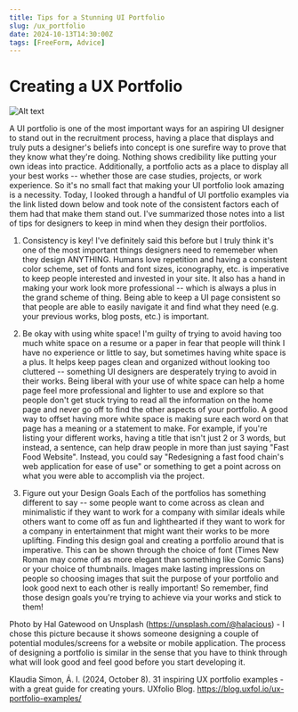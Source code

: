 ```yaml
---
title: Tips for a Stunning UI Portfolio
slug: /ux_portfolio
date: 2024-10-13T14:30:00Z
tags: [FreeForm, Advice]
---
```


# Creating a UX Portfolio

![Alt text](https://images.unsplash.com/photo-1522542550221-31fd19575a2d?q=80&w=2070&auto=format&fit=crop&ixlib=rb-4.0.3&ixid=M3wxMjA3fDB8MHxwaG90by1wYWdlfHx8fGVufDB8fHx8fA%3D%3D "Designing a couple of user screens with pencil and paper")

A UI portfolio is one of the most important ways for an aspiring UI designer to stand out in the recruitment process, having a place that displays and truly puts a designer's beliefs into concept is one surefire way to prove that they know what they're doing. Nothing shows credibility like putting your own ideas into practice. Additionally, a portfolio acts as a place to display all your best works -- whether those are case studies, projects, or work experience. So it's no small fact that making your UI portfolio look amazing is a necessity. Today, I looked through a handful of UI portfolio examples via the link listed down below and took note of the consistent factors each of them had that make them stand out. I've summarized those notes into a list of tips for designers to keep in mind when they design their portfolios. 

1. Consistency is key! 
I've definitely said this before but I truly think it's one of the most important things designers need to rememeber when they design ANYTHING. Humans love repetition and having a consistent color scheme, set of fonts and font sizes, iconography, etc. is imperative to keep people interested and invested in your site. It also has a hand in making your work look more professional -- which is always a plus in the grand scheme of thing. Being able to keep a UI page consistent so that people are able to easily navigate it and find what they need (e.g. your previous works, blog posts, etc.) is important. 

2. Be okay with using white space!
I'm guilty of trying to avoid having too much white space on a resume or a paper in fear that people will think I have no experience or little to say, but sometimes having white space is a plus. It helps keep pages clean and organized without looking too cluttered -- something UI designers are desperately trying to avoid in their works. Being liberal with your use of white space can help a home page feel more professional and lighter to use and explore so that people don't get stuck trying to read all the information on the home page and never go off to find the other aspects of your portfolio. A good way to offset having more white space is making sure each word on that page has a meaning or a statement to make. For example, if you're listing your different works, having a title that isn't just 2 or 3 words, but instead, a sentence, can help draw people in more than just saying "Fast Food Website". Instead, you could say "Redesigning a fast food chain's web application for ease of use" or something to get a point across on what you were able to accomplish via the project. 

3. Figure out your Design Goals
Each of the portfolios has something different to say -- some people want to come across as clean and minimalistic if they want to work for a company with similar ideals while others want to come off as fun and lighthearted if they want to work for a company in entertainment that might want their works to be more uplifting. Finding this design goal and creating a portfolio around that is imperative. This can be shown through the choice of font (Times New Roman may come off as more elegant than something like Comic Sans) or your choice of thumbnails. Images make lasting impressions on people so choosing images that suit the purpose of your portfolio and look good next to each other is really important! So remember, find those design goals you're trying to achieve via your works and stick to them! 


Photo by Hal Gatewood on Unsplash (https://unsplash.com/@halacious) - I chose this picture because it shows someone designing a couple of potential modules/screens for a website or mobile application. The process of designing a portfolio is similar in the sense that you have to think through what will look good and feel good before you start developing it.


Klaudia Simon, Á. I. (2024, October 8). 31 inspiring UX portfolio examples - with a great guide for creating yours. UXfolio Blog. https://blog.uxfol.io/ux-portfolio-examples/ 